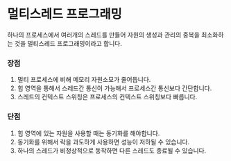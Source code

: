 # 멀티스레드 프로그래밍 
하나의 프로세스에서 여러개의 스레드를 만들어 자원의 생성과 관리의 중복을 최소화하는 것을 멀티스레드 프로그래밍이라고 합니다.

### 장점

1. 멀티 프로세스에 비해 메모리 자원소모가 줄어듭니다.
2. 힙 영역을 통해서 스레드간 통신이 가능해서 프로세스간 통신보다 간단합니다.
3. 스레드의 컨텍스트 스위칭은 프로세스의 컨텍스트 스위칭보다 빠릅니다.

### 단점

1. 힙 영역에 있는 자원을 사용할 때는 동기화를 해야합니다.
2. 동기화를 위해서 락을 과도하게 사용하면 성능이 저하될 수 있습니다.
3. 하나의 스레드가 비정상적으로 동작하면 다른 스레드도 종료될 수 있습니다.
